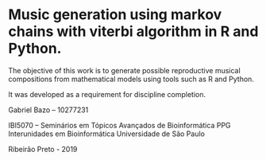 # Music generation using markov chains with viterbi algorithm in R and Python.

The objective of this work is to generate possible reproductive musical compositions from mathematical models using tools such as R and Python.

It was developed as a requirement for discipline completion.

Gabriel Bazo – 10277231

IBI5070 – Seminários em Tópicos Avançados de Bioinformática
PPG Interunidades em Bioinformática
Universidade de São Paulo


Ribeirão Preto - 2019
